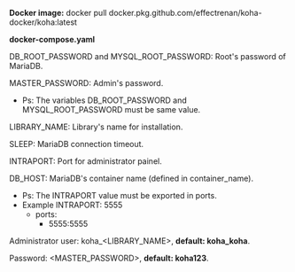 **Docker image:** docker pull docker.pkg.github.com/effectrenan/koha-docker/koha:latest

**docker-compose.yaml**

DB_ROOT_PASSWORD and MYSQL_ROOT_PASSWORD: Root's password of MariaDB.

MASTER_PASSWORD: Admin's password.
- Ps: The variables DB_ROOT_PASSWORD and MYSQL_ROOT_PASSWORD must be same value.

LIBRARY_NAME: Library's name for installation.

SLEEP: MariaDB connection timeout.

INTRAPORT: Port for administrator painel.

DB_HOST: MariaDB's container name (defined in container_name).

- Ps: The INTRAPORT value must be exported in ports.
 - Example INTRAPORT: 5555
   - ports:
     - 5555:5555

Administrator user: koha_<LIBRARY_NAME>, **default: koha_koha**.

Password: <MASTER_PASSWORD>, **default: koha123**.
